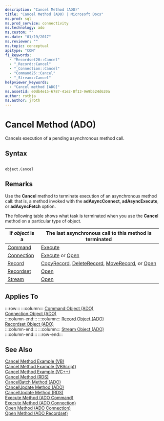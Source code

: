 ```yaml
---
description: "Cancel Method (ADO)"
title: "Cancel Method (ADO) | Microsoft Docs"
ms.prod: sql
ms.prod_service: connectivity
ms.technology: ado
ms.custom: ""
ms.date: "01/19/2017"
ms.reviewer: ""
ms.topic: conceptual
apitype: "COM"
f1_keywords: 
  - "Recordset20::Cancel"
  - "_Record::Cancel"
  - "_Connection::Cancel"
  - "Command25::Cancel"
  - "_Stream::Cancel"
helpviewer_keywords: 
  - "Cancel method [ADO]"
ms.assetid: e0db4e15-6787-41e2-8f13-9e9b524d620a
author: rothja
ms.author: jroth
---
```

# Cancel Method (ADO)
Cancels execution of a pending asynchronous method call.  
  
## Syntax  
  
```  
  
object.Cancel  
```  
  
## Remarks  
 Use the **Cancel** method to terminate execution of an asynchronous method call: that is, a method invoked with the **adAsyncConnect**, **adAsyncExecute**, or **adAsyncFetch** option.  
  
 The following table shows what task is terminated when you use the **Cancel** method on a particular type of object.  
  
|If *object* is a|The last asynchronous call to this method is terminated|  
|----------------------|-------------------------------------------------------------|  
|[Command](./command-object-ado.md)|[Execute](./execute-method-ado-command.md)|  
|[Connection](./connection-object-ado.md)|[Execute](./execute-method-ado-connection.md) or [Open](./open-method-ado-connection.md)|  
|[Record](./record-object-ado.md)|[CopyRecord](./copyrecord-method-ado.md), [DeleteRecord](./deleterecord-method-ado.md), [MoveRecord](./moverecord-method-ado.md), or [Open](./open-method-ado-record.md)|  
|[Recordset](./recordset-object-ado.md)|[Open](./open-method-ado-recordset.md)|  
|[Stream](./stream-object-ado.md)|[Open](./open-method-ado-stream.md)|  
  
## Applies To  

:::row:::
    :::column:::
        [Command Object (ADO)](./command-object-ado.md)  
        [Connection Object (ADO)](./connection-object-ado.md)  
    :::column-end:::
    :::column:::
        [Record Object (ADO)](./record-object-ado.md)  
        [Recordset Object (ADO)](./recordset-object-ado.md)  
    :::column-end:::
    :::column:::
        [Stream Object (ADO)](./stream-object-ado.md)  
    :::column-end:::
:::row-end:::

## See Also  
 [Cancel Method Example (VB)](./cancel-method-example-vb.md)   
 [Cancel Method Example (VBScript)](../rds-api/cancel-method-example-vbscript.md)   
 [Cancel Method Example (VC++)](./cancel-method-example-vc.md)   
 [Cancel Method (RDS)](../rds-api/cancel-method-rds.md)   
 [CancelBatch Method (ADO)](./cancelbatch-method-ado.md)   
 [CancelUpdate Method (ADO)](./cancelupdate-method-ado.md)   
 [CancelUpdate Method (RDS)](../rds-api/cancelupdate-method-rds.md)   
 [Execute Method (ADO Command)](./execute-method-ado-command.md)   
 [Execute Method (ADO Connection)](./execute-method-ado-connection.md)   
 [Open Method (ADO Connection)](./open-method-ado-connection.md)   
 [Open Method (ADO Recordset)](./open-method-ado-recordset.md)